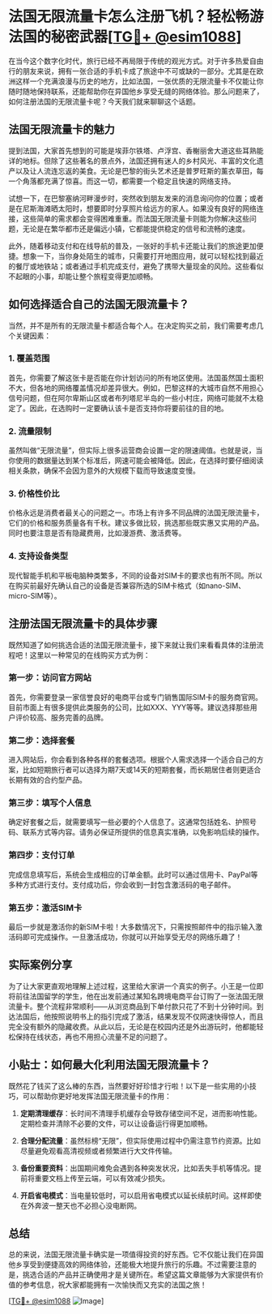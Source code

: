 # 法国无限流量卡怎么注册飞机？轻松畅游法国的秘密武器[[TG💪+ @esim1088](https://t.me/s/esim1088)]

在当今这个数字化时代，旅行已经不再局限于传统的观光方式。对于许多热爱自由行的朋友来说，拥有一张合适的手机卡成了旅途中不可或缺的一部分。尤其是在欧洲这样一个充满浪漫与历史的地方，比如法国，一张优质的无限流量卡不仅能让你随时随地保持联系，还能帮助你在异国他乡享受无缝的网络体验。那么问题来了，如何注册法国的无限流量卡呢？今天我们就来聊聊这个话题。

## 法国无限流量卡的魅力

提到法国，大家首先想到的可能是埃菲尔铁塔、卢浮宫、香榭丽舍大道这些耳熟能详的地标。但除了这些著名的景点外，法国还拥有迷人的乡村风光、丰富的文化遗产以及让人流连忘返的美食。无论是巴黎的街头艺术还是普罗旺斯的薰衣草田，每一个角落都充满了惊喜。而这一切，都需要一个稳定且快速的网络支持。

试想一下，在巴黎塞纳河畔漫步时，突然收到朋友发来的消息询问你的位置；或者是在尼斯海滩晒太阳时，想要即时分享照片给远方的家人。如果没有良好的网络连接，这些简单的需求都会变得困难重重。而法国无限流量卡则能为你解决这些问题，无论是在繁华都市还是偏远小镇，它都能提供稳定的信号和流畅的速度。

此外，随着移动支付和在线导航的普及，一张好的手机卡还能让我们的旅途更加便捷。想象一下，当你身处陌生的城市，只需要打开地图应用，就可以轻松找到最近的餐厅或地铁站；或者通过手机完成支付，避免了携带大量现金的风险。这些看似不起眼的小事，却能让整个旅程变得更加顺畅。

## 如何选择适合自己的法国无限流量卡？

当然，并不是所有的无限流量卡都适合每个人。在决定购买之前，我们需要考虑几个关键因素：

### 1. **覆盖范围**
首先，你需要了解这张卡是否能在你计划访问的所有地区使用。法国虽然国土面积不大，但各地的网络覆盖情况却差异很大。例如，巴黎这样的大城市自然不用担心信号问题，但在阿尔卑斯山区或者布列塔尼半岛的一些小村庄，网络可能就不太稳定了。因此，在选购时一定要确认该卡是否支持你将要前往的目的地。

### 2. **流量限制**
虽然叫做“无限流量”，但实际上很多运营商会设置一定的限速阈值。也就是说，当你使用的数据量达到某个标准后，网速可能会被降低。因此，在选择时要仔细阅读相关条款，确保不会因为意外的大规模下载而导致速度变慢。

### 3. **价格性价比**
价格永远是消费者最关心的问题之一。市场上有许多不同品牌的法国无限流量卡，它们的价格和服务质量各有千秋。建议多做比较，挑选那些既实惠又实用的产品。同时也要注意是否有隐藏费用，比如漫游费、激活费等。

### 4. **支持设备类型**
现代智能手机和平板电脑种类繁多，不同的设备对SIM卡的要求也有所不同。所以在购买前最好先确认自己的设备是否兼容所选的SIM卡格式（如nano-SIM、micro-SIM等）。

## 注册法国无限流量卡的具体步骤

既然知道了如何挑选合适的法国无限流量卡，接下来就让我们来看看具体的注册流程吧！这里以一种常见的在线购买方式为例：

### 第一步：访问官方网站
首先，你需要登录一家信誉良好的电商平台或专门销售国际SIM卡的服务商官网。目前市面上有很多提供此类服务的公司，比如XXX、YYY等等。建议选择那些用户评价较高、服务完善的品牌。

### 第二步：选择套餐
进入网站后，你会看到各种各样的套餐选项。根据个人需求选择一个适合自己的方案，比如短期旅行者可以选择为期7天或14天的短期套餐，而长期居住者则更适合长期有效的合约型产品。

### 第三步：填写个人信息
确定好套餐之后，就需要填写一些必要的个人信息了。这通常包括姓名、护照号码、联系方式等内容。请务必保证所提供的信息真实准确，以免影响后续的操作。

### 第四步：支付订单
完成信息填写后，系统会生成相应的订单金额。此时可以通过信用卡、PayPal等多种方式进行支付。支付成功后，你会收到一封包含激活码的电子邮件。

### 第五步：激活SIM卡
最后一步就是激活你的新SIM卡啦！大多数情况下，只需按照邮件中的指示输入激活码即可完成操作。一旦激活成功，你就可以开始享受无尽的网络乐趣了！

## 实际案例分享

为了让大家更直观地理解上述过程，这里给大家讲一个真实的例子。小王是一位即将前往法国留学的学生，他在出发前通过某知名跨境电商平台订购了一张法国无限流量卡。整个流程非常顺利——从浏览商品到下单付款只花了不到十分钟时间。到达法国后，他按照说明书上的指引完成了激活，结果发现不仅网速快得惊人，而且完全没有额外的隐藏收费。从此以后，无论是在校园内还是外出游玩时，他都能轻松保持在线状态，再也不用担心流量不足的问题了。

## 小贴士：如何最大化利用法国无限流量卡？

既然花了钱买了这么棒的东西，当然要好好珍惜才行啦！以下是一些实用的小技巧，可以帮助你更好地发挥法国无限流量卡的作用：

1. **定期清理缓存**：长时间不清理手机缓存会导致存储空间不足，进而影响性能。定期检查并清除不必要的文件，可以让设备运行得更加顺畅。
   
2. **合理分配流量**：虽然标榜“无限”，但实际使用过程中仍需注意节约资源。比如尽量避免观看高清视频或者频繁进行大文件传输。

3. **备份重要资料**：出国期间难免会遇到各种突发状况，比如丢失手机等情况。提前将重要文档上传至云端，可以有效减少损失。

4. **开启省电模式**：当电量较低时，可以启用省电模式以延长续航时间。这样即使在外奔波一整天也不必担心没电断网。

## 总结

总的来说，法国无限流量卡确实是一项值得投资的好东西。它不仅能让我们在异国他乡享受到便捷高效的网络体验，还能极大地提升旅行的乐趣。不过需要注意的是，挑选合适的产品并正确使用才是关键所在。希望这篇文章能够为大家提供有价值的参考信息，祝大家都能拥有一次愉快而又充实的法国之旅！

[[TG💪+ @esim1088](https://t.me/s/esim1088) ![Image](https://i.postimg.cc/4NQfJmqS/Snipaste-2025-05-13-00-14-12.png)]